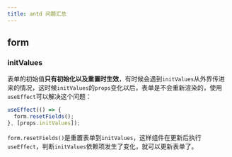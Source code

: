 ```yaml
---
title: antd 问题汇总
---
```


## form

### initValues

表单的初始值**只有初始化以及重置时生效**，有时候会遇到`initValues`从外界传进来的情况，这时候`initValues`的`props`变化以后，表单是不会重新渲染的，使用`useEffect`可以解决这个问题：

```typescript
useEffect(() => {
  form.resetFields();
}, [props.initValues]);
```

`form.resetFields()`是重置表单到`initValues`，这样组件在更新后执行`useEffect`，判断`initValues`依赖项发生了变化，就可以更新表单了。
